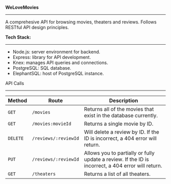 **WeLoveMovies**
_________________________________________________

A comprehesive API for browsing movies, theaters and reviews. Follows RESTful API design principles.


**Tech Stack:**
_________________________________________________
- Node.js: server environment for backend.
- Express: library for API development.
- Knex: manages API queries and connections.
- PostgreSQL: SQL database.
- ElephantSQL: host of PostgreSQL instance.

API Calls
__________________________________________________

| Method | Route | Description |
| --- | --- | --- |
| `GET` | `/movies` | Returns all of the movies that exist in the database currently. |
| `GET` | `/movies:movieId` | Returns a single movie by ID. |
| `DELETE` | `/reviews/:reviewId` | Will delete a review by ID. If the ID is incorrect, a 404 error will return. |
| `PUT` | `/reviews/:reviewId` | Allows you to partially or fully update a review. If the ID is incorrect, a 404 error will return. |
| `GET` | `/theaters` | Returns a list of all theaters. |
